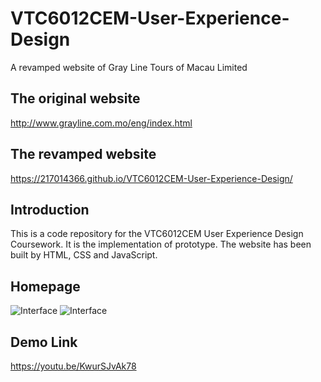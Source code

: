 # VTC6012CEM-User-Experience-Design
A revamped website of Gray Line Tours of Macau Limited

## The original website
http://www.grayline.com.mo/eng/index.html

## The revamped website
https://217014366.github.io/VTC6012CEM-User-Experience-Design/

## Introduction
This is a code repository for the VTC6012CEM User Experience Design Coursework.
It is the implementation of prototype. The website has been built by HTML, CSS and JavaScript.

## Homepage
![Interface](https://i.ibb.co/jZJtjHy/111.png) ![Interface](https://i.ibb.co/BtnM1Dx/222.png)

## Demo Link
https://youtu.be/KwurSJvAk78
